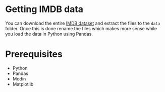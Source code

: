 # Getting IMDB data

You can download the entire [IMDB dataset](https://www.imdb.com/interfaces/) and extract the files to the `data` folder. Once this is done rename the files which makes more sense while you load the data in Python using Pandas.

# Prerequisites

* Python
* Pandas
* Modin
* Matplotlib